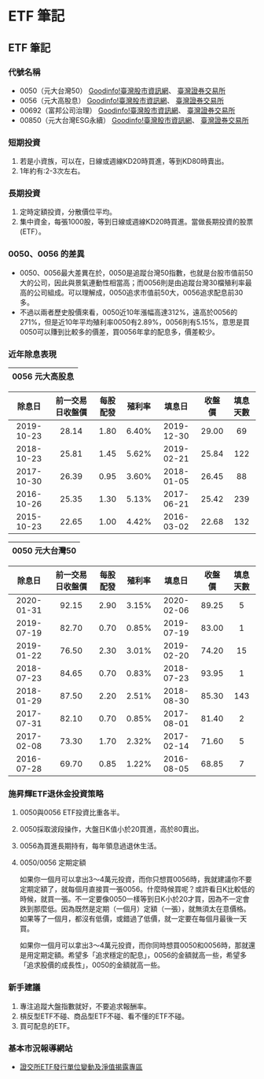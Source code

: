 # ETF 筆記

## ETF 筆記
### 代號名稱
- 0050（元大台灣50）
[Goodinfo!臺灣股市資訊網](https://goodinfo.tw/StockInfo/StockDetail.asp?STOCK_ID=0050)、
[臺灣證券交易所](https://www.twse.com.tw/zh/stockSearch/showStock?stkNo=0050)
- 0056（元大高股息） 
[Goodinfo!臺灣股市資訊網](https://goodinfo.tw/StockInfo/StockDetail.asp?STOCK_ID=0056)、
[臺灣證券交易所](https://www.twse.com.tw/zh/stockSearch/showStock?stkNo=0056)
- 00692（富邦公司治理）
[Goodinfo!臺灣股市資訊網](https://goodinfo.tw/StockInfo/StockDetail.asp?STOCK_ID=00692)、
[臺灣證券交易所](https://www.twse.com.tw/zh/stockSearch/showStock?stkNo=00692)
- 00850（元大台灣ESG永續）
[Goodinfo!臺灣股市資訊網](https://goodinfo.tw/StockInfo/StockDetail.asp?STOCK_ID=00850)、
[臺灣證券交易所](https://www.twse.com.tw/zh/stockSearch/showStock?stkNo=00850)

### 短期投資
1. 若是小資族，可以在，日線或週線KD20時買進，等到KD80時賣出。
2. 1年約有:2-3次左右。

### 長期投資
1. 定時定額投資，分散價位平均。
2. 集中資金，每張1000股，等到日線或週線KD20時買進。當做長期投資的股票(ETF）。

### 0050、0056 的差異
- 0050、0056最大差異在於，0050是追蹤台灣50指數，也就是台股市值前50大的公司，因此與景氣連動性相當高；而0056則是由追蹤台灣30檔殖利率最高的公司組成。可以理解成，0050追求市值前50大，0056追求配息前30多。
- 不過以兩者歷史股價來看，0050近10年漲幅高達312%，遠高於0056的271%，但是近10年平均殖利率0050有2.89%，0056則有5.15%，意思是買0050可以賺到比較多的價差，買0056年拿的配息多，價差較少。

### 近年除息表現
| 0056 元大高股息|
|:--------------:|

| 除息日     | 前一交易日收盤價 | 每股配發 | 殖利率 | 填息日     | 收盤價 | 填息天數 |
|:------------:|:------------------:|:----------:|:--------:|:------------:|:--------:|:----------:|
| 2019-10-23 | 28.14            | 1.80     | 6.40%  | 2019-12-30 | 29.00  | 69    |
| 2018-10-23 | 25.81            | 1.45     | 5.62%  | 2019-02-21 | 25.84  | 122      |
| 2017-10-30 | 26.39            | 0.95     | 3.60%  | 2018-01-05 | 26.45  | 88       |
| 2016-10-26 | 25.35            | 1.30     | 5.13%  | 2017-06-21 | 25.42  | 239      |
| 2015-10-23 | 22.65            | 1.00     | 4.42%  | 2016-03-02 | 22.68  | 132      |

| 0050 元大台灣50|
|:--------------:|

|   除息日   | 前一交易日收盤價 | 每股配發 | 殖利率 |   填息日   | 收盤價 | 填息天數 |
|:----------:|:----------------:|:--------:|:------:|:----------:|:------:|:--------:|
| 2020-01-31 | 92.15            | 2.90     | 3.15%  | 2020-02-06 | 89.25  | 5        |
| 2019-07-19 | 82.70            | 0.70     | 0.85%  | 2019-07-19 | 83.00   | 1        |
| 2019-01-22 | 76.50            | 2.30     | 3.01%  | 2019-02-20 | 74.20  | 15       |
| 2018-07-23 | 84.65            | 0.70     | 0.83%  | 2018-07-23 | 93.95  | 1        |
| 2018-01-29 | 87.50            | 2.20     | 2.51%  | 2018-08-30 | 85.30  | 143      |
| 2017-07-31 | 82.10            | 0.70     | 0.85%  | 2017-08-01 | 81.40  | 2        |
| 2017-02-08 | 73.30            | 1.70     | 2.32%  | 2017-02-14 | 71.60  | 5        |
| 2016-07-28 | 69.70            | 0.85     | 1.22%  | 2016-08-05 | 68.85  | 7        |

### 施昇輝ETF退休金投資策略
1. 0050與0056 ETF投資比重各半。
2. 0050採取波段操作，大盤日K值小於20買進，高於80賣出。
3. 0056為買進長期持有，每年領息過退休生活。
4. 0050/0056 定期定額

    如果你一個月可以拿出3～4萬元投資，而你只想買0056時，我就建議你不要定期定額了，就每個月直接買一張0056。什麼時候買呢？或許看日K比較低的時候，就買一張。不一定要像0050一樣等到日K小於20才買，因為不一定會跌到那麼低。因為既然是定期（一個月）定額（一張），就無須太在意價格。如果等了一個月，都沒有低價，或錯過了低價，就一定要在每個月最後一天買。

    如果你一個月可以拿出3～4萬元投資，而你同時想買0050和0056時，那就還是用定期定額。希望多「追求穩定的配息」，0056的金額就高一些，希望多「追求股價的成長性」，0050的金額就高一些。

### 新手建議
1. 專注追蹤大盤指數就好，不要追求報酬率。
2. 槓反型ETF不碰、商品型ETF不碰、看不懂的ETF不碰。
3. 買可配息的ETF。

### 基本市況報導網站
- [證交所ETF發行單位變動及淨值揭露專區](https://mis.twse.com.tw/stock/etf_nav.jsp?ex=tse)

